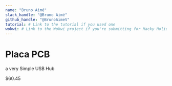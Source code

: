 ```yaml
---
name: "Bruno Aimé"
slack_handle: "@Bruno Aimé"
github_handle: "@BrunoAimeV"
tutorial: # Link to the tutorial if you used one
wokwi: # Link to the Wokwi project if you're submitting for Hacky Holidays
---
```


# Placa PCB

<!-- Describe your board in 2-3 sentences. What are you making? What will it do? -->
a very Simple USB Hub
<!-- How much is it going to cost? -->
$60.45
